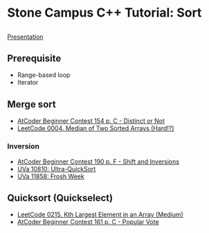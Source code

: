 # Stone Campus C++ Tutorial: Sort
## 

[Presentation](https://github.com/nevikw39/stone_sort/blob/master/sort.pdf)

## Prerequisite

- Range-based loop
- Iterator

## Merge sort

- [AtCoder Beginner Contest 154 p. C - Distinct or Not](https://atcoder.jp/contests/abc154/tasks/abc154_c)
- [LeetCode 0004. Median of Two Sorted Arrays (Hard!?)](https://leetcode.com/problems/median-of-two-sorted-arrays)

### Inversion

- [AtCoder Beginner Contest 190 p. F - Shift and Inversions](https://atcoder.jp/contests/abc190/tasks/abc190_f)
- [UVa 10810: Ultra-QuickSort](https://onlinejudge.org/index.php?option=com_onlinejudge&Itemid=8&page=show_problem&problem=1751)
- [UVa 11858: Frosh Week](https://onlinejudge.org/index.php?option=com_onlinejudge&Itemid=8&page=show_problem&problem=2958)

## Quicksort (Quickselect)

- [LeetCode 0215. Kth Largest Element in an Array (Medium)](https://leetcode.com/problems/kth-largest-element-in-an-array)
- [AtCoder Beginner Contest 161 p. C - Popular Vote](https://atcoder.jp/contests/abc154/tasks/abc154_c)
